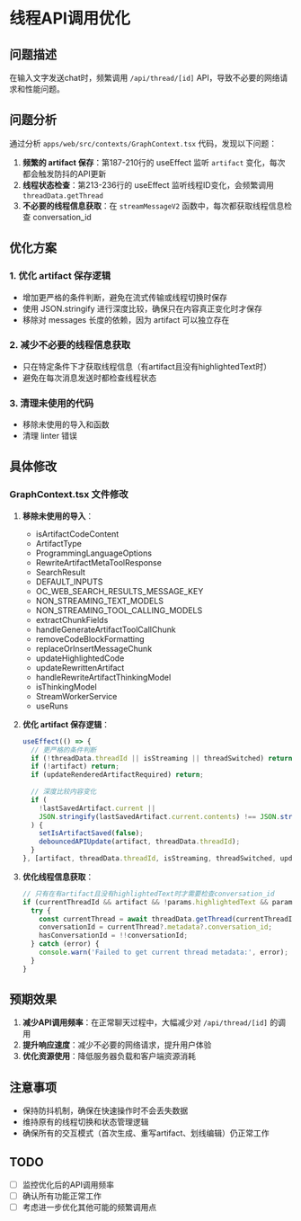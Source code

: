 # 线程API调用优化

## 问题描述
在输入文字发送chat时，频繁调用 `/api/thread/[id]` API，导致不必要的网络请求和性能问题。

## 问题分析
通过分析 `apps/web/src/contexts/GraphContext.tsx` 代码，发现以下问题：

1. **频繁的 artifact 保存**：第187-210行的 useEffect 监听 `artifact` 变化，每次都会触发防抖的API更新
2. **线程状态检查**：第213-236行的 useEffect 监听线程ID变化，会频繁调用 `threadData.getThread`
3. **不必要的线程信息获取**：在 `streamMessageV2` 函数中，每次都获取线程信息检查 conversation_id

## 优化方案

### 1. 优化 artifact 保存逻辑
- 增加更严格的条件判断，避免在流式传输或线程切换时保存
- 使用 JSON.stringify 进行深度比较，确保只在内容真正变化时才保存
- 移除对 messages 长度的依赖，因为 artifact 可以独立存在

### 2. 减少不必要的线程信息获取
- 只在特定条件下才获取线程信息（有artifact且没有highlightedText时）
- 避免在每次消息发送时都检查线程状态

### 3. 清理未使用的代码
- 移除未使用的导入和函数
- 清理 linter 错误

## 具体修改

### GraphContext.tsx 文件修改

1. **移除未使用的导入**：
   - isArtifactCodeContent
   - ArtifactType
   - ProgrammingLanguageOptions
   - RewriteArtifactMetaToolResponse
   - SearchResult
   - DEFAULT_INPUTS
   - OC_WEB_SEARCH_RESULTS_MESSAGE_KEY
   - NON_STREAMING_TEXT_MODELS
   - NON_STREAMING_TOOL_CALLING_MODELS
   - extractChunkFields
   - handleGenerateArtifactToolCallChunk
   - removeCodeBlockFormatting
   - replaceOrInsertMessageChunk
   - updateHighlightedCode
   - updateRewrittenArtifact
   - handleRewriteArtifactThinkingModel
   - isThinkingModel
   - StreamWorkerService
   - useRuns

2. **优化 artifact 保存逻辑**：
   ```typescript
   useEffect(() => {
     // 更严格的条件判断
     if (!threadData.threadId || isStreaming || threadSwitched) return;
     if (!artifact) return;
     if (updateRenderedArtifactRequired) return;
     
     // 深度比较内容变化
     if (
       !lastSavedArtifact.current ||
       JSON.stringify(lastSavedArtifact.current.contents) !== JSON.stringify(artifact.contents)
     ) {
       setIsArtifactSaved(false);
       debouncedAPIUpdate(artifact, threadData.threadId);
     }
   }, [artifact, threadData.threadId, isStreaming, threadSwitched, updateRenderedArtifactRequired]);
   ```

3. **优化线程信息获取**：
   ```typescript
   // 只有在有artifact且没有highlightedText时才需要检查conversation_id
   if (currentThreadId && artifact && !params.highlightedText && params.messages && params.messages.length > 0) {
     try {
       const currentThread = await threadData.getThread(currentThreadId);
       conversationId = currentThread?.metadata?.conversation_id;
       hasConversationId = !!conversationId;
     } catch (error) {
       console.warn('Failed to get current thread metadata:', error);
     }
   }
   ```

## 预期效果

1. **减少API调用频率**：在正常聊天过程中，大幅减少对 `/api/thread/[id]` 的调用
2. **提升响应速度**：减少不必要的网络请求，提升用户体验
3. **优化资源使用**：降低服务器负载和客户端资源消耗

## 注意事项

- 保持防抖机制，确保在快速操作时不会丢失数据
- 维持原有的线程切换和状态管理逻辑
- 确保所有的交互模式（首次生成、重写artifact、划线编辑）仍正常工作

## TODO

- [ ] 监控优化后的API调用频率
- [ ] 确认所有功能正常工作
- [ ] 考虑进一步优化其他可能的频繁调用点 